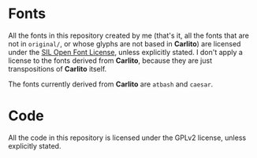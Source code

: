 # Fonts

All the fonts in this repository created by me (that's it, all the fonts that are not in `original/`, or whose glyphs are not based in **Carlito**) are licensed under the [SIL Open Font License](http://scripts.sil.org/OFL), unless explicitly stated. I don't apply a license to the fonts derived from **Carlito**, because they are just transpositions of **Carlito** itself.

The fonts currently derived from **Carlito** are `atbash` and `caesar`.

# Code

All the code in this repository is licensed under the GPLv2 license, unless explicitly stated.
